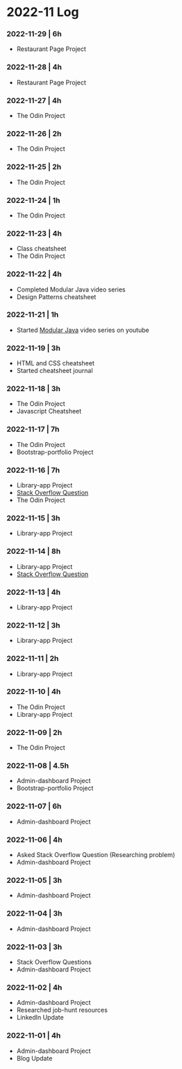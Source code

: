 # 2022-11 Log

### 2022-11-29 | 6h
- Restaurant Page Project

### 2022-11-28 | 4h
- Restaurant Page Project

### 2022-11-27 | 4h
- The Odin Project

### 2022-11-26 | 2h
- The Odin Project

### 2022-11-25 | 2h
- The Odin Project

### 2022-11-24 | 1h
- The Odin Project

### 2022-11-23 | 4h
- Class cheatsheet
- The Odin Project

### 2022-11-22 | 4h
- Completed Modular Java video series
- Design Patterns cheatsheet

### 2022-11-21 | 1h
- Started [Modular Java](https://www.youtube.com/playlist?list=PLoYCgNOIyGABs-wDaaxChu82q_xQgUb4f) video series on youtube

### 2022-11-19 | 3h
- HTML and CSS cheatsheet
- Started cheatsheet journal

### 2022-11-18 | 3h
- The Odin Project
- Javascript Cheatsheet

### 2022-11-17 | 7h
- The Odin Project
- Bootstrap-portfolio Project

### 2022-11-16 | 7h
- Library-app Project
- [Stack Overflow Question](https://stackoverflow.com/questions/74468702/why-is-visual-studio-code-recognizing-my-function-as-a-constructor-function)
- The Odin Project

### 2022-11-15 | 3h
- Library-app Project

### 2022-11-14 | 8h
- Library-app Project
- [Stack Overflow Question](https://stackoverflow.com/questions/74437533/grid-is-not-sizing-correctly-in-row-direction)

### 2022-11-13 | 4h
- Library-app Project

### 2022-11-12 | 3h
- Library-app Project

### 2022-11-11 | 2h
- Library-app Project

### 2022-11-10 | 4h
- The Odin Project
- Library-app Project

### 2022-11-09 | 2h
- The Odin Project

### 2022-11-08 | 4.5h
- Admin-dashboard Project
- Bootstrap-portfolio Project

### 2022-11-07 | 6h
- Admin-dashboard Project

### 2022-11-06 | 4h
- Asked Stack Overflow Question (Researching problem)
- Admin-dashboard Project

### 2022-11-05 | 3h
- Admin-dashboard Project

### 2022-11-04 | 3h
- Admin-dashboard Project

### 2022-11-03 | 3h
- Stack Overflow Questions
- Admin-dashboard Project

### 2022-11-02 | 4h
- Admin-dashboard Project
- Researched job-hunt resources
- LinkedIn Update

### 2022-11-01 | 4h
- Admin-dashboard Project
- Blog Update
